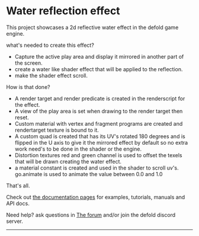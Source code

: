 # Water reflection effect

This project showcases a 2d reflective water effect in the defold game engine.

what's needed to create this effect?

- Capture the active play area and display it mirrored in another part of the screen.
- create a water like shader effect that will be applied to the reflection.
- make the shader effect scroll.

How is that done?

- A render target and render predicate is created in the renderscript for the effect.
- A view of the play area is set when drawing to the render target then reset.
- Custom material with vertex and fragment programs are created and rendertarget texture is bound to it.
- A custom quad is created that has its UV's rotated 180 degrees and is flipped in the U axis to give it the mirrored effect by default so no extra work need's to be done in the shader or the engine.
- Distortion textures red and green channel is used to offset the texels that will be drawn creating the water effect.
- a material constant is created and used in the shader to scroll uv's. go.animate is used to animate the value between 0.0 and 1.0

 That's all. 

Check out [the documentation pages](https://defold.com/learn) for examples, tutorials, manuals and API docs.

Need help? ask questions in [The forum](https://forum.defold.com) and/or join the defold discord server.

---